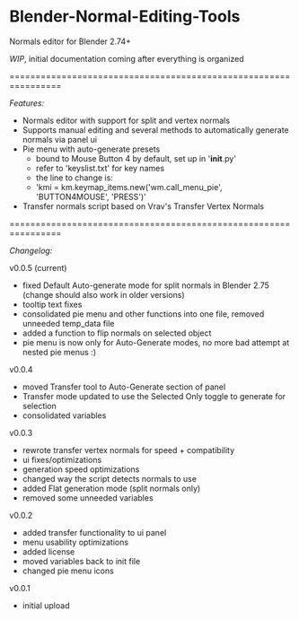 # Blender-Normal-Editing-Tools
  
Normals editor for Blender 2.74+
  
  
*WIP*, initial documentation coming after everything is organized  
  
================================================================  
  
*Features:*  
- Normals editor with support for split and vertex normals
- Supports manual editing and several methods to automatically generate normals via panel ui
- Pie menu with auto-generate presets
  - bound to Mouse Button 4 by default, set up in '__init__.py'
  - refer to 'keyslist.txt' for key names
  - the line to change is:
  - 'kmi = km.keymap_items.new('wm.call_menu_pie', 'BUTTON4MOUSE', 'PRESS')'
- Transfer normals script based on Vrav's Transfer Vertex Normals
  
================================================================  
  
*Changelog:*  
  
v0.0.5 (current)  
- fixed Default Auto-generate mode for split normals in Blender 2.75 (change should also work in older versions)
- tooltip text fixes
- consolidated pie menu and other functions into one file, removed unneeded temp_data file
- added a function to flip normals on selected object
- pie menu is now only for Auto-Generate modes, no more bad attempt at nested pie menus :)  
  
v0.0.4  
- moved Transfer tool to Auto-Generate section of panel
- Transfer mode updated to use the Selected Only toggle to generate for selection
- consolidated variables  
  
v0.0.3  
- rewrote transfer vertex normals for speed + compatibility
- ui fixes/optimizations
- generation speed optimizations
- changed way the script detects normals to use
- added Flat generation mode (split normals only)
- removed some unneeded variables  
  
v0.0.2  
- added transfer functionality to ui panel
- menu usability optimizations
- added license
- moved variables back to init file
- changed pie menu icons
  
v0.0.1  
- initial upload  
  